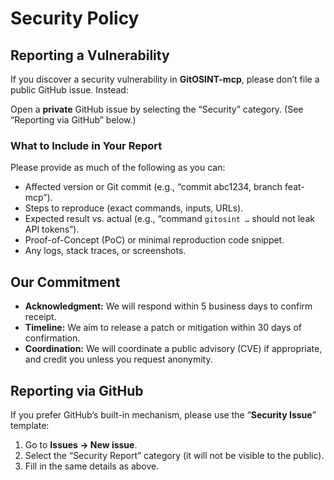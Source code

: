 # Security Policy

## Reporting a Vulnerability

If you discover a security vulnerability in **GitOSINT-mcp**, please don’t file a public GitHub issue. Instead:

Open a **private** GitHub issue by selecting the “Security” category. (See “Reporting via GitHub” below.)

### What to Include in Your Report

Please provide as much of the following as you can:

- Affected version or Git commit (e.g., “commit abc1234, branch feat-mcp”).  
- Steps to reproduce (exact commands, inputs, URLs).  
- Expected result vs. actual (e.g., “command `gitosint …` should not leak API tokens”).  
- Proof-of-Concept (PoC) or minimal reproduction code snippet.  
- Any logs, stack traces, or screenshots.

## Our Commitment

- **Acknowledgment:** We will respond within 5 business days to confirm receipt.  
- **Timeline:** We aim to release a patch or mitigation within 30 days of confirmation.  
- **Coordination:** We will coordinate a public advisory (CVE) if appropriate, and credit you unless you request anonymity.

## Reporting via GitHub

If you prefer GitHub’s built-in mechanism, please use the “**Security Issue**” template:

1. Go to **Issues → New issue**.  
2. Select the “Security Report” category (it will not be visible to the public).  
3. Fill in the same details as above.
